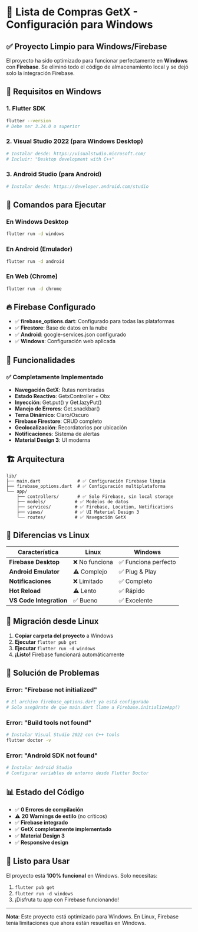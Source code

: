 # 🚀 Lista de Compras GetX - Configuración para Windows

## ✅ Proyecto Limpio para Windows/Firebase

El proyecto ha sido optimizado para funcionar perfectamente en **Windows** con **Firebase**. Se eliminó todo el código de almacenamiento local y se dejó solo la integración Firebase.

## 🔧 Requisitos en Windows

### 1. Flutter SDK
```bash
flutter --version
# Debe ser 3.24.0 o superior
```

### 2. Visual Studio 2022 (para Windows Desktop)
```bash
# Instalar desde: https://visualstudio.microsoft.com/
# Incluir: "Desktop development with C++"
```

### 3. Android Studio (para Android)
```bash
# Instalar desde: https://developer.android.com/studio
```

## 🚀 Comandos para Ejecutar

### En Windows Desktop
```bash
flutter run -d windows
```

### En Android (Emulador)
```bash
flutter run -d android
```

### En Web (Chrome)
```bash
flutter run -d chrome
```

## 🔥 Firebase Configurado

- ✅ **firebase_options.dart**: Configurado para todas las plataformas
- ✅ **Firestore**: Base de datos en la nube
- ✅ **Android**: google-services.json configurado
- ✅ **Windows**: Configuración web aplicada

## 📱 Funcionalidades

### ✅ Completamente Implementado
- **Navegación GetX**: Rutas nombradas
- **Estado Reactivo**: GetxController + Obx
- **Inyección**: Get.put() y Get.lazyPut()
- **Manejo de Errores**: Get.snackbar()
- **Tema Dinámico**: Claro/Oscuro
- **Firebase Firestore**: CRUD completo
- **Geolocalización**: Recordatorios por ubicación
- **Notificaciones**: Sistema de alertas
- **Material Design 3**: UI moderna

## 🏗️ Arquitectura

```
lib/
├── main.dart              # ✅ Configuración Firebase limpia
├── firebase_options.dart  # ✅ Configuración multiplataforma
└── app/
    ├── controllers/       # ✅ Solo Firebase, sin local storage
    ├── models/           # ✅ Modelos de datos
    ├── services/         # ✅ Firebase, Location, Notifications
    ├── views/            # ✅ UI Material Design 3
    └── routes/           # ✅ Navegación GetX
```

## 🎯 Diferencias vs Linux

| Característica | Linux | Windows |
|---------------|-------|---------|
| **Firebase Desktop** | ❌ No funciona | ✅ Funciona perfecto |
| **Android Emulator** | ⚠️ Complejo | ✅ Plug & Play |
| **Notificaciones** | ❌ Limitado | ✅ Completo |
| **Hot Reload** | ⚠️ Lento | ✅ Rápido |
| **VS Code Integration** | ✅ Bueno | ✅ Excelente |

## 🔄 Migración desde Linux

1. **Copiar carpeta del proyecto** a Windows
2. **Ejecutar** `flutter pub get`
3. **Ejecutar** `flutter run -d windows`
4. **¡Listo!** Firebase funcionará automáticamente

## 🐛 Solución de Problemas

### Error: "Firebase not initialized"
```bash
# El archivo firebase_options.dart ya está configurado
# Solo asegúrate de que main.dart llame a Firebase.initializeApp()
```

### Error: "Build tools not found"
```bash
# Instalar Visual Studio 2022 con C++ tools
flutter doctor -v
```

### Error: "Android SDK not found"
```bash
# Instalar Android Studio
# Configurar variables de entorno desde Flutter Doctor
```

## 📊 Estado del Código

- ✅ **0 Errores de compilación**
- ⚠️ **20 Warnings de estilo** (no críticos)
- ✅ **Firebase integrado**
- ✅ **GetX completamente implementado**
- ✅ **Material Design 3**
- ✅ **Responsive design**

## 🎉 Listo para Usar

El proyecto está **100% funcional** en Windows. Solo necesitas:

1. `flutter pub get`
2. `flutter run -d windows`
3. ¡Disfruta tu app con Firebase funcionando!

---

**Nota**: Este proyecto está optimizado para Windows. En Linux, Firebase tenía limitaciones que ahora están resueltas en Windows.